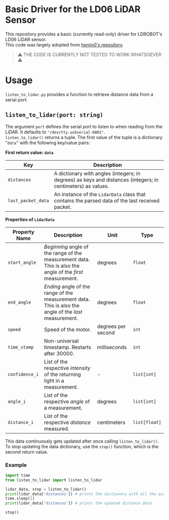 # Basic Driver for the LD06 LiDAR Sensor

This repository provides a basic (currently read-only) driver for LDROBOT's LD06 LiDAR sensor.  
This code was largely adopted from [henjin0's repository](https://github.com/henjin0/LIDAR_LD06_python_loder).

> ⚠️ THE CODE IS CURRENTLY NOT TESTED TO WORK WHATSOEVER ⚠️

# Usage

`listen_to_lidar.py` provides a function to retrieve distance data from a serial port:

## `listen_to_lidar(port: string)`

The argument `port` defines the serial port to listen to when reading from the LiDAR. It defaults
to `"/dev/tty.usbserial-0001"`.  
`listen_to_lidar()` returns a tuple. The first value of the tuple is a dictionary "`data`" with the following key/value
pairs:

**First return value: `data`**

| Key                | Description                                                                                                 |
|--------------------|-------------------------------------------------------------------------------------------------------------|
| `distances`        | A dictionary with angles (integers; in degrees) as keys and distances (integers; in centimeters) as values. |
| `last_packet_data` | An instance of the `LidarData` class that contains the parsed data of the last received packet.             |

**Properties of `LidarData`**

| Property Name  | Description                                                                                                | Unit               | Type          |
|----------------|------------------------------------------------------------------------------------------------------------|--------------------|---------------|
| `start_angle`  | _Beginning_ angle of the range of the measurement data. This is also the angle of the _first_ measurement. | degrees            | `float`       |
| `end_angle`    | _Ending_ angle of the range of the measurement data. This is also the angle of the _last_ measurement.     | degrees            | `float`       |
| `speed`        | Speed of the motor.                                                                                        | degrees per second | `int`         |
| `time_stamp`   | Non-universal timestamp. Restarts after 30000.                                                             | milliseconds       | `int`         |
| `confidence_i` | List of the respective _intensity_ of the returning light in a measurement.                                | -                  | `list[int]`   |
| `angle_i`      | List of the respective _angle_ of a measurement.                                                           | degrees            | `list[int]`   |
| `distance_i`   | List of the respective _distance_ measured.                                                                | centimeters        | `list[float]` |

This data continuously gets updated after once calling `listen_to_lidar()`. To stop updating the data dictionary, use
the `stop()` function, which is the second return value.

### Example
```python
import time
from listen_to_lidar import listen_to_lidar

lidar_data, stop = listen_to_lidar()
print(lidar_data['distances']) # prints the dictionary with all the accumulated distance data
time.sleep(1)
print(lidar_data['distances']) # prints the updated distance data

stop()
```
